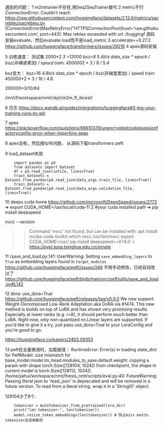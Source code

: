 遇到的问题：
1 m2mtranier不存在,用Seq2SeqTrainer替代
2 metric不行
ConnectionError: Couldn't reach https://raw.githubusercontent.com/huggingface/datasets/2.13.0/metrics/sacrebleu/sacrebleu.py (ConnectionError(MaxRetryError("HTTPSConnectionPool(host='raw.githubusercontent.com', port=443): Max retries exceeded with url: /huggingf
源码安装evaluate，然后evaluate.load而不是load_metric
3 accelerate==0.27.2
https://github.com/huggingface/transformers/issues/29216
4 apex源码安装


5 训练速度：
测试集
2000*2 *3 =12000
bsz=8 5.4it/s
data_size * epoch / bsz(非梯度累加) / speed
train:
450000*2 * 3  / 8 / 5.4 


bsz变大：
bsz=16 4.8it/s
data_size * epoch / bsz(非梯度累加) / speed
train:
450000*2 * 3  / 16 / 4.8

200000*3/10/64

/mnt/f/workspace/nmt/ckpt/m2m_ft_ikcest/ 

6 日志
https://docs.wandb.ai/guides/integrations/huggingface#3-log-your-training-runs-to-wb

7 apex
https://stackoverflow.com/questions/66610378/unencryptedcookiesessionfactoryconfig-error-when-importing-apex

8 apex没有，然后报fp16问题，
从源码下载transformers peft

9 load_dataset失败


        import pandas as pd
        from datasets import Dataset  
        df = pd.read_json(infile, lines=True)
        train_datasets = Dataset.from_pandas(pd.read_json(data_args.train_file, lines=True))  
        train_datasets = Dataset.from_pandas(pd.read_json(data_args.validation_file, lines=True))  

10 deeps cuda home 
https://github.com/microsoft/DeepSpeed/issues/2772
➜ export CUDA_HOME=/usr/local/cuda-11.2 #your cuda installed path
➜ pip install deepspeed


nvcc --version
>> Command 'nvcc' not found, but can be installed with:
apt install nvidia-cuda-toolkit
which nvcc
>> /usr/bin/nvcc
export CUDA_HOME=/usr/
pip install  deepspeed==0.14.0 -i https://pypi.tuna.tsinghua.edu.cn/simple

11 /save_and_load.py:141: UserWarning: Setting `save_embedding_layers` to `True` as embedding layers found in `target_modules`
https://github.com/huggingface/peft/issues/349
不用手动修改，已经自动改过了
https://github.com/huggingface/peft/blob/main/src/peft/utils/save_and_load.py#L142



12 dora:
use_dora=True
https://github.com/huggingface/peft/releases/tag/v0.9.0
We now support Weight-Decomposed Low-Rank Adaptation aka DoRA via #1474. This new method is builds on top of LoRA and has shown very promising results. Especially at lower ranks (e.g. r=8), it should perform much better than LoRA. Right now, only non-quantized nn.Linear layers are supported. If you'd like to give it a try, just pass use_dora=True to your LoraConfig and you're good to go.

https://huggingface.co/papers/2402.09353


13 peft在全量微调时，加载报错：
RuntimeError: Error(s) in loading state_dict for PeftModel:
        size mismatch for base_model.model.lm_head.modules_to_save.default.weight: copying a param with shape torch.Size([128104, 1024]) from checkpoint, the shape in current model is torch.Size([128112, 1024]).
/home/jiahui/workspace/nmt/thesis_nmt/scripts/eval.py:40: FutureWarning: Passing literal json to 'read_json' is deprecated and will be removed in a future version. To read from a literal string, wrap it in a 'StringIO' object.

128104少了8个.

        tokenizer = AutoTokenizer.from_pretrained(lora_dir)
        print("len tokenizer:", len(tokenizer))
        model.resize_token_embeddings(len(tokenizer)) # 防止miss match，tokenizer应该用新的
        